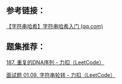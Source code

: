 ## 参考链接：



[【字符串哈希】字符串哈希入门 (qq.com)](https://mp.weixin.qq.com/s?__biz=MzU4NDE3MTEyMA==&mid=2247489813&idx=1&sn=7f3bc18ca390d85b17655f7164d8e660)







## 题集推荐：



[187. 重复的DNA序列 - 力扣（LeetCode）](https://leetcode.cn/problems/repeated-dna-sequences/)

[面试题 01.09. 字符串轮转 - 力扣（LeetCode）](https://leetcode.cn/problems/string-rotation-lcci/)


